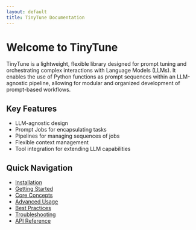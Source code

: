 ```yaml
---
layout: default
title: TinyTune Documentation
---
```


# Welcome to TinyTune

TinyTune is a lightweight, flexible library designed for prompt tuning and orchestrating complex interactions with Language Models (LLMs). It enables the use of Python functions as prompt sequences within an LLM-agnostic pipeline, allowing for modular and organized development of prompt-based workflows.

## Key Features

- LLM-agnostic design
- Prompt Jobs for encapsulating tasks
- Pipelines for managing sequences of jobs
- Flexible context management
- Tool integration for extending LLM capabilities

## Quick Navigation

- [Installation](installation.md)
- [Getting Started](getting-started.md)
- [Core Concepts](core-concepts/)
- [Advanced Usage](advanced-usage/)
- [Best Practices](best-practices.md)
- [Troubleshooting](troubleshooting.md)
- [API Reference](api-reference/)
